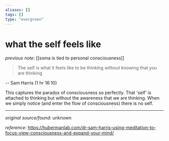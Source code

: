 ```yaml
---
aliases: []
tags: []
type: "evergreen"
---
```


# what the self feels like

_previous note:_ [[soma is tied to personal consciousness]]

> The self is what it feels like to be thinking without knowing that you are thinking

-- Sam Harris (1 hr 16:10)

This captures the paradox of consciousness so perfectly. That 'self' is attached to thinking but without the awareness that we are thinking. When we simply notice (and enter the flow of consciousness) there is no self.

---

_original source/found:_ unknown 

_reference:_ https://hubermanlab.com/dr-sam-harris-using-meditation-to-focus-view-consciousness-and-expand-your-mind/



